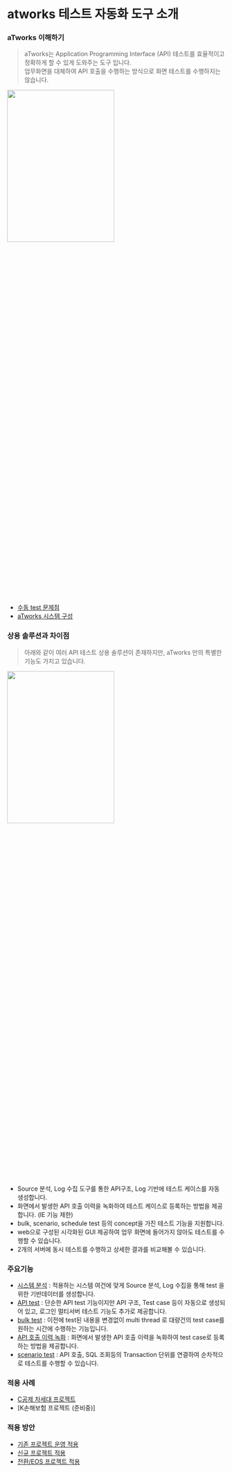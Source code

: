 # atworks 테스트 자동화 도구 소개
### aTworks 이해하기
> aTworks는 Application Programming Interface (API) 테스트를 효율적이고 정확하게 할 수 있게 도와주는 도구 입니다.   
> 업무화면을 대체하여 API 호출을 수행하는 방식으로 화면 테스트를 수행하지는 않습니다.

<img src = "https://user-images.githubusercontent.com/52950400/230523544-35b62e57-8184-4872-9b64-84acfceeeacc.png" width="70%" height="30%">

- [수동 test 문제점](https://github.com/team-atworks/manual/blob/main/etc/manualTest.md) 
- [aTworks 시스템 구성](https://github.com/team-atworks/manual/blob/main/business/architecture.md)


### 상용 솔루션과 차이점
> 아래와 같이 여러 API 테스트 상용 솔루션이 존재하지만, aTworks 만의 특별한 기능도 가지고 있습니다.
<img src = "https://user-images.githubusercontent.com/52950400/230524776-4e53e7ee-e67a-4e00-9e20-71394f77703c.png" width="70%" height="30%">

- Source 분석, Log 수집 도구를 통한 API구조, Log 기반에 테스트 케이스를 자동 생성합니다. 
- 화면에서 발생한 API 호출 이력을 녹화하여 테스트 케이스로 등록하는 방법을 제공합니다. (IE 기능 제한)
- bulk, scenario, schedule test 등의 concept을 가진 테스트 기능을 지원합니다. 
- web으로 구성된 시각화된 GUI 제공하여 업무 화면에 들어가지 않아도 테스트를 수행할 수 있습니다. 
- 2개의 서버에 동시 테스트를 수행하고 상세한 결과를 비교해볼 수 있습니다.


### 주요기능 

- [시스템 분석](https://github.com/team-atworks/manual/blob/main/systemAnalyze.md) : 적용하는 시스템 여건에 맞게 Source 분석, Log 수집을 통해 test 을 위한 기반데이터를 생성합니다.
- [API test](https://github.com/team-atworks/manual/blob/main/apiTest.md) : 단순한 API test 기능이지만 API 구조, Test case 등이 자동으로 생성되어 있고, 로그인 멀티서버 테스트 기능도 추가로 제공합니다.
- [bulk test](https://github.com/team-atworks/manual/blob/main/bulkTest.md) : 이전에 test된 내용을 변경없이 multi thread 로 대량건의 test case를 원하는 시간에 수행하는 기능입니다.
-  [API 호출 이력 녹화](https://github.com/team-atworks/manual/blob/main/apiRecord.md) : 화면에서 발생한 API 호출 이력을 녹화하여 test case로 등록하는 방법을 제공합니다.
-  [scenario test](https://github.com/team-atworks/manual/blob/main/scenarioTest.md) : API 호출, SQL 조회등의 Transaction 단위를 연결하여 순차적으로 테스트를 수행할 수 있습니다.
 
 
### 적용 사례

- [C공제 차세대 프로젝트](https://github.com/team-atworks/manual/blob/main/site/cgbest.md)
- [K손해보험 프로젝트 (준비중)]


### 적용 방안
- [기존 프로젝트 운영 적용](https://github.com/team-atworks/manual/blob/main/project/systemMaintenance.md)
- [신규 프로젝트 적용](https://github.com/team-atworks/manual/blob/main/project/systemIntegration.md)
- [전환/EOS 프로젝트 적용](https://github.com/team-atworks/manual/blob/main/site/eos.md)


